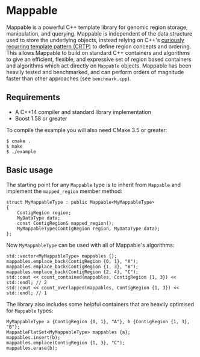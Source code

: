 # Mappable

Mappable is a powerful C++ template library for genomic region storage, manipulation, and querying. Mappable is independent of the data structure used to store the underlying objects, instead relying on C++'s [curiously recurring template pattern (CRTP)](https://en.wikipedia.org/wiki/Curiously_recurring_template_pattern) to define region concepts and ordering. This allows Mappable to build on standard C++ containers and algorithms to give an efficient, flexible, and expressive set of region based containers and algorithms which act directly on `Mappable` objects. Mappable has been heavily tested and benchmarked, and can perform orders of magnitude faster than other approaches (see `benchmark.cpp`).

## Requirements

* A C++14 compiler and standard library implementation
* Boost 1.58 or greater

To compile the example you will also need CMake 3.5 or greater:

```shell
$ cmake .
$ make
$ ./example
```

## Basic usage

The starting point for any `Mappable` type is to inherit from `Mappable` and implement the `mapped_region` member method:

    struct MyMappableType : public Mappable<MyMappableType>
    {
        ContigRegion region;
        MyDataType data;
        const ContigRegion& mapped_region();
        MyMappableType(ContigRegion region, MyDataType data);
    };

Now `MyMappableType` can be used with all of Mappable's algorithms:

    std::vector<MyMappableType> mappables {};
    mappables.emplace_back(ContigRegion {0, 1}, "A");
    mappables.emplace_back(ContigRegion {1, 3}, "B");
    mappables.emplace_back(ContigRegion {2, 4}, "C");
    std::cout << count_contained(mappables, ContigRegion {1, 3}) << std::endl; // 2
    std::cout << count_overlapped(mappables, ContigRegion {1, 3}) << std::endl; // 1

The library also includes some helpful containers that are heavily optimised for `Mappable` types:

    MyMappableType a {ContigRegion {0, 1}, "A"}, b {ContigRegion {1, 3}, "B"};
    MappableFlatSet<MyMappableType> mappables {a};
    mappables.insert(b);
    mappables.emplace(ContigRegion {1, 3}, "C");
    mappables.erase(b);
